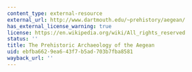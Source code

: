 ```yaml
---
content_type: external-resource
external_url: http://www.dartmouth.edu/~prehistory/aegean/
has_external_license_warning: true
license: https://en.wikipedia.org/wiki/All_rights_reserved
status: ''
title: The Prehistoric Archaeology of the Aegean
uid: ebfba662-9ea6-43f7-b5ad-703b7fba8581
wayback_url: ''
---
```

